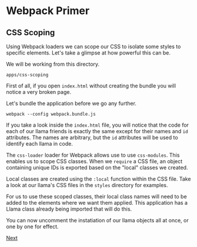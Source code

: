 # Webpack Primer

## CSS Scoping

Using Webpack loaders we can scope our CSS to isolate some styles
to specific elements. Let's take a glimpse at how powerful this
can be.

We will be working from this directory.

`apps/css-scoping`

First of all, if you open `index.html` without creating the
bundle you will notice a very broken page.

Let's bundle the application before we go any further.

`webpack --config webpack.bundle.js`

If you take a look inside the `index.html` file, you will notice
that the code for each of our llama friends is exactly the same except
for their names and `id` attributes. The names are arbitrary, but
the `id` attributes will be used to identify each llama in code.

The `css-loader` loader for Webpack allows use to use `css-modules`.
This enables us to scope CSS classes. When we `require` a CSS file,
an object containing unique IDs is exported based on the "local" classes
we created.

Local classes are created using the `:local` function within the CSS file.
Take a look at our llama's CSS files in the `styles` directory for examples.

For us to use these scoped classes, their local class names will need to be
added to the elements where we want them applied. This application has a Llama
class already being imported that will do this.

You can now uncomment the instatiation of our llama objects all at once,
or one by one for effect.

[Next](outro.md)
